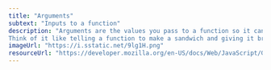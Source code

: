 ```yaml
---
title: "Arguments"
subtext: "Inputs to a function"
description: "Arguments are the values you pass to a function so it can perform its task. They are like the ingredients you give to a recipe. <br>
Think of it like telling a function to make a sandwich and giving it bread, peanut butter, and jelly."
imageUrl: "https://i.sstatic.net/9lg1H.png"
resourceUrl: "https://developer.mozilla.org/en-US/docs/Web/JavaScript/Guide/Functions#parameters"
---
```


